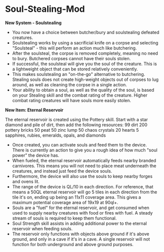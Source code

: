 # Soul-Stealing-Mod

**New System - Soulstealing**

  - You now have a choice between butcher/bury and soulstealing defeated creatures.
  - Soulstealing works by using a sacrificial knife on a corpse and selecting "Soulsteal" - this will perform an action much like butchering.
  - After the soulsteal, the corpse is removed completely, meaning no need to bury. Butchered corpses cannot have their souls stolen.
  - If successful, the soulsteal will give you the soul of the creature. This is a lightweight object that can be stored relatively conveniently.
  - This makes soulstealing an "on-the-go" alternative to butchering. Stealing souls does not create high-weight objects out of corpses to lug around, as well as cleaning the corpse in a single action.
  - Your ability to obtain a soul, as well as the quality of the soul, is based on your Stealing skill and the combat rating of the creature. Higher combat rating creatures will have souls more easily stolen.

**New Item: Eternal Reservoir**

The eternal reservoir is created using the Pottery skill. Start with a star diamond and pile of dirt, then add the following resources:
99 dirt
200 pottery bricks
50 peat
50 zinc lump
50 chaos crystals
20 hearts
5 sapphires, rubies, emeralds, opals, and diamonds

- Once created, you can activate souls and feed them to the device. There is currently an action to give you a rough idea of how much "soul power" the device has.
- When fueled, the eternal reservoir automatically feeds nearby branded carnivores. This means you will not need to place meat underneath the creatures, and instead just feed the device souls.
- Furthermore, the device will also use the souls to keep nearby forges and ovens lit.
- The range of the device is QL/10 in each direction. For reference, that means a 50QL eternal reservoir will go 5 tiles in each direction from the tile it's on, ending up being an 11x11 coverage area. This gives a maximum potential coverage area of 19x19 at 90ql+.
- Souls are a "fuel" for the eternal reservoir, and get consumed when used to supply nearby creatures with food or fires with fuel. A steady stream of souls is required to keep them functional.
- Soul Strength skill assists in adding additional power to the eternal reservoir when feeding souls.
- The reservoir only functions with objects above ground if it's above ground, and only in a cave if it's in a cave. A single reservoir will not function for both underground and above ground purposes.
